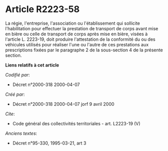 # Article R2223-58

La régie, l'entreprise, l'association ou l'établissement qui sollicite l'habilitation pour effectuer la prestation de
transport de corps avant mise en bière ou celle de transport de corps après mise en bière, visées à l'article L. 2223-19,
doit produire l'attestation de la conformité du ou des véhicules utilisés pour réaliser l'une ou l'autre de ces prestations
aux prescriptions fixées par le paragraphe 2 de la sous-section 4 de la présente section.

**Liens relatifs à cet article**

_Codifié par_:

  - Décret n°2000-318 2000-04-07

_Créé par_:

  - Décret n°2000-318 2000-04-07 jorf 9 avril 2000

_Cite_:

  - Code général des collectivités territoriales - art. L2223-19 (V)

_Anciens textes_:

  - Décret n°95-330, 1995-03-21, art 3
